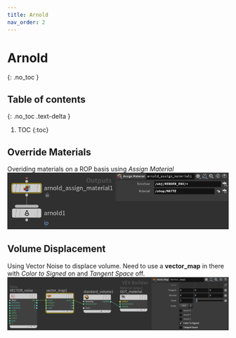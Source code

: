 ```yaml
---
title: Arnold
nav_order: 2
---
```


# Arnold
{: .no_toc }

## Table of contents
{: .no_toc .text-delta }

1. TOC
{:toc}

## Override Materials
Overiding materials on a ROP basis using *Assign Material*
![Assign Material](./images/arnold/mat_override_01.png "Assign Material")

## Volume Displacement
Using Vector Noise to displace volume. Need to use a **vector_map** in there with *Color to Signed* on and *Tangent Space* off.
![Volume Displacement](./images/arnold/volume_disp_01.png "Volume Displacement")
